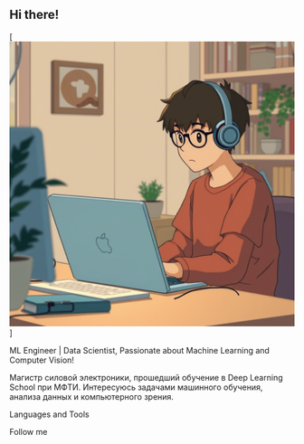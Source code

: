 ## Hi there!

[![Header](https://github.com/paulzuu/paulzuu/blob/main/assets/codman.png)]

ML Engineer | Data Scientist, Passionate about Machine Learning and Computer Vision!

Магистр силовой электроники, прошедший обучение в Deep Learning School при МФТИ. Интересуюсь задачами машинного обучения, анализа данных и компьютерного зрения.

Languages and Tools

Follow me
